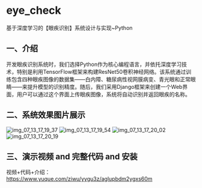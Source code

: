 # eye_check
基于深度学习的【眼疾识别】系统设计与实现~Python

## 一、介绍
开发眼疾识别系统时，我们选择Python作为核心编程语言，并依托深度学习技术，特别是利用TensorFlow框架来构建ResNet50卷积神经网络。该系统通过训练包含四种眼疾图像的数据集——白内障、糖尿病性视网膜病变、青光眼和正常眼睛——来提升模型的识别精度。随后，我们采用Django框架来创建一个Web界面，用户可以通过这个界面上传眼疾图像，系统将自动识别并返回眼疾的名称。

## 二、系统效果图片展示
![img_07_13_17_19_37](https://github.com/user-attachments/assets/07a5f37e-5178-4832-877c-570ce77ead54)
![img_07_13_17_19_54](https://github.com/user-attachments/assets/2d2233c5-fc7f-429c-805e-0895b88ce39b)
![img_07_13_17_20_02](https://github.com/user-attachments/assets/b123822d-ed79-4ffb-a298-ed4952c72826)
![img_07_13_17_20_19](https://github.com/user-attachments/assets/420aa052-069a-41aa-a3cc-3095d743a2fa)

## 三、演示视频 and 完整代码 and 安装
视频+代码+介绍：https://www.yuque.com/ziwu/yygu3z/aglupbdm2ygxs60m
